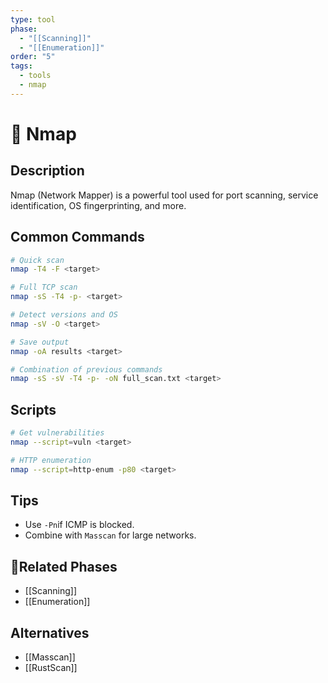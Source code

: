 ```yaml
---
type: tool
phase:
  - "[[Scanning]]"
  - "[[Enumeration]]"
order: "5"
tags:
  - tools
  - nmap
---
```

# 📍 Nmap

## Description
Nmap (Network Mapper) is a powerful tool used for port scanning, service identification, OS fingerprinting, and more.

## Common Commands
```bash
# Quick scan
nmap -T4 -F <target>

# Full TCP scan
nmap -sS -T4 -p- <target>

# Detect versions and OS
nmap -sV -O <target>

# Save output
nmap -oA results <target>

# Combination of previous commands
nmap -sS -sV -T4 -p- -oN full_scan.txt <target>
```
## Scripts
```bash
# Get vulnerabilities
nmap --script=vuln <target>

# HTTP enumeration
nmap --script=http-enum -p80 <target>
```

## Tips
- Use `-Pn`if ICMP is blocked.
- Combine with `Masscan` for large networks.

## 🔗Related Phases
- [[Scanning]]
- [[Enumeration]]

## Alternatives
- [[Masscan]]
- [[RustScan]]
